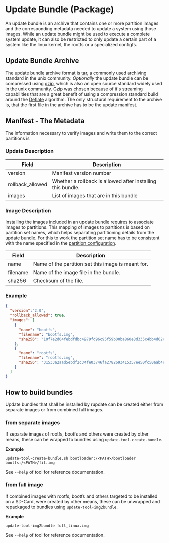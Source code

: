 Update Bundle (Package)
=======================

An update bundle is an archive that contains one or more partition images and the corresponding metadata needed to update a system using those images. While an update bundle might be used to execute a complete system update, it can also be restricted to only update a certain part of a system like the linux kernel, the rootfs or a specialized configfs.

## Update Bundle Archive

The update bundle archive format is [tar](https://www.gnu.org/software/tar/), a commonly used archiving standard in the unix community. *Optionally* the update bundle can be compressed using [gzip](https://www.gnu.org/software/gzip/), which is also an open source standard widely used in the unix community. Gzip was chosen because of it's streaming capabilities that are a great benefit of using a compression standard build around the [Deflate](https://en.wikipedia.org/wiki/Deflate) algorithm. The only structural requirement to the archive is, that the first file in the archive has to be the update manifest.

## Manifest - The Metadata

The information necessary to verify images and write them to the correct partitions is

### Update Description

| Field            | Description                                                 |
|------------------|-------------------------------------------------------------|
| version          | Manifest version number                                     |
| rollback_allowed | Whether a rollback is allowed after installing this bundle. |
| images           | List of images that are in this bundle                      |

### Image Description

Installing the images included in an update bundle requires to associate images to partitions. This mapping of images to partitions is based on partition set names, which helps separating partitioning details from the update bundle. For this to work the partition set name has to be consistent with the name specified in the [partition configuration](../../partcfgimg/README.md).

| Field            | Description                                                 |
|------------------|-------------------------------------------------------------|
| name             | Name of the partition set this image is meant for.          |
| filename         | Name of the image file in the bundle.                       |
| sha256           | Checksum of the file.                                       |

### Example

```json
{
  "version":"2.0",
  "rollback_allowed": true,
  "images": [
    {
      "name": "bootfs",
      "filename": "bootfs.img",
      "sha256": "10f7e2d04febdfdbc4979fd96c95f59b00ba860e8d335c4bb4d62c6e0520d359",
    },
    {
      "name": "rootfs",
      "filename": "rootfs.img",
      "sha256": "31533a2aad5ebdf2c34fe03746fa2782693415357ee50fc50aab4e58ca6792ce",
    }
  ]
}
```

## How to build bundles

Update bundles that shall be installed by rupdate can be created either from separate images or from combined full images.

### from separate images

If separate images of rootfs, bootfs and others were created by other means, these can be wrapped to bundles using ```update-tool-create-bundle```.

**Example**

```
update-tool-create-bundle.sh bootloader:/<PATH>/bootloader bootfs:/<PATH>/fit.img
```
See ```--help``` of tool for reference documentation.

### from full image

If combined images with rootfs, bootfs and others targeted to be installed on a SD-Card, were created by other means, these can be unwrapped and repackaged to bundles using ```update-tool-img2bundle```.

**Example**

```
update-tool-img2bundle full_linux.img
```
See ```--help``` of tool for reference documentation.
